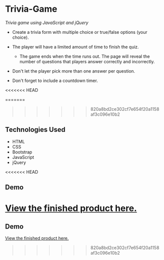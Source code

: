 # Trivia-Game

*Trivia game using JavaScript and jQuery*

* Create a trivia form with multiple choice or true/false options (your choice).

* The player will have a limited amount of time to finish the quiz. 

  * The game ends when the time runs out. The page will reveal the number of questions that players answer correctly and incorrectly.

* Don't let the player pick more than one answer per question.

* Don't forget to include a countdown timer.

<<<<<<< HEAD

=======
>>>>>>> 820a8bd2ce302cf7e654f20a1158af3c096e10b2
## Technologies Used
- HTML
- CSS 
- Bootstrap
- JavaScript 
- jQuery 

<<<<<<< HEAD

## Demo

<a href="https://christytreviranus.github.io/Trivia-Game/">View the finished product here.</a>
=======
## Demo

<a href="https://christytreviranus.github.io/Trivia-Game/">View the finished product here.</a>
>>>>>>> 820a8bd2ce302cf7e654f20a1158af3c096e10b2
